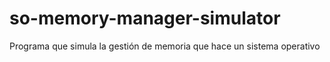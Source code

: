 # so-memory-manager-simulator
Programa que simula la gestión de memoria que hace un sistema operativo
